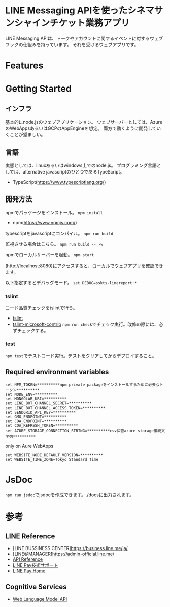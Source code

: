 # LINE Messaging APIを使ったシネマサンシャインチケット業務アプリ

LINE Messaging APIは、トークやアカウントに関するイベントに対するウェブフックの仕組みを持っています。
それを受けるウェブアプリです。


# Features

# Getting Started

## インフラ
基本的にnode.jsのウェブアプリケーション。
ウェブサーバーとしては、AzureのWebAppsあるいはGCPのAppEngineを想定。
両方で動くように開発していくことが望ましい。

## 言語
実態としては、linuxあるいはwindows上でのnode.js。
プログラミング言語としては、alternative javascriptのひとつであるTypeScript。

* TypeScript(https://www.typescriptlang.org/)

## 開発方法
npmでパッケージをインストール。
`npm install`

* npm(https://www.npmjs.com/)

typescriptをjavascriptにコンパイル。
`npm run build`


監視させる場合はこちら。
`npm run build -- -w`


npmでローカルサーバーを起動。
`npm start`

(http://localhost:8080)にアクセスすると、ローカルでウェブアプリを確認できます。

以下指定するとデバッグモード。
`set DEBUG=sskts-linereport:*`


### tslint

コード品質チェックをtslintで行う。
* [tslint](https://github.com/palantir/tslint)
* [tslint-microsoft-contrib](https://github.com/Microsoft/tslint-microsoft-contrib)
`npm run check`でチェック実行。改修の際には、必ずチェックする。


### test

`npm test`でテストコード実行。テストをクリアしてからデプロイすること。



## Required environment variables
```shell
set NPM_TOKEN=**********npm private packageをインストールするために必要なトークン**********
set NODE_ENV=**********
set MONGOLAB_URI=**********
set LINE_BOT_CHANNEL_SECRET=**********
set LINE_BOT_CHANNEL_ACCESS_TOKEN=**********
set SENDGRID_API_KEY=**********
set GMO_ENDPOINT=**********
set COA_ENDPOINT=**********
set COA_REFRESH_TOKEN=**********
set AZURE_STORAGE_CONNECTION_STRING=**********csv保管azure storage接続文字列**********
```

only on Aure WebApps

```shell
set WEBSITE_NODE_DEFAULT_VERSION=**********
set WEBSITE_TIME_ZONE=Tokyo Standard Time
```




# JsDoc

`npm run jsdoc`でjsdocを作成できます。./docsに出力されます。


# 参考

## LINE Reference

* [LINE BUSSINESS CENTER]https://business.line.me/ja/
* [LINE@MANAGER]https://admin-official.line.me/
* [API Reference](https://devdocs.line.me/ja/)
* [LINE Pay技術サポート](https://pay.line.me/jp/developers/documentation/download/tech?locale=ja_JP)
* [LINE Pay Home](https://pay.line.me/jp/)


## Cognitive Services

* [Web Language Model API](https://westus.dev.cognitive.microsoft.com/docs/services/55de9ca4e597ed1fd4e2f104/operations/55de9ca4e597ed19b0de8a51)
